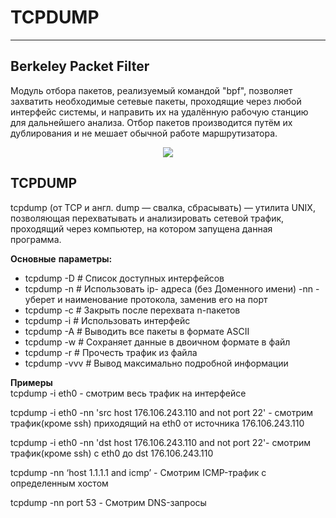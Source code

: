 # TCPDUMP
_ _ _
## Berkeley Packet Filter
Модуль отбора пакетов, реализуемый командой "bpf", позволяет захватить необходимые сетевые пакеты, проходящие через любой интерфейс системы, и направить их на удалённую рабочую станцию для дальнейшего анализа. Отбор пакетов производится путём их дублирования и не мешает обычной работе маршрутизатора.

<p align="center">
<image src="https://github.com/LLlMEJIb87/LINUX/blob/main/%D0%A1%D0%B5%D1%82%D1%8C/picture/BPF.PNG">
</p>

## TCPDUMP
tcpdump (от TCP и англ. dump — свалка, сбрасывать) — утилита UNIX, позволяющая перехватывать и анализировать сетевой трафик, проходящий через компьютер, на котором запущена данная программа.

**Основные** **параметры:**
- tcpdump -D # Список доступных интерфейсов
- tcpdump -n # Использовать ip- адреса (без Доменного имени) -nn - уберет и наименование протокола, заменив его на порт
- tcpdump -c <n> # Закрыть после перехвата n-пакетов
- tcpdump -i <ifname> # Использовать интерфейс
- tcpdump -A # Выводить все пакеты в формате ASCII
- tcpdump -w <file> # Сохраняет данные в двоичном формате в файл
- tcpdump -r <file> # Прочесть трафик из файла
- tcpdump -vvv # Вывод максимально подробной информации

**Примеры**   
tcpdump -i eth0 - смотрим весь трафик на интерфейсе    

tcpdump -i eth0 -nn 'src host 176.106.243.110 and not port 22' - смотрим  трафик(кроме ssh)  приходящий на eth0 от источника 176.106.243.110    

tcpdump -i eth0 -nn 'dst host 176.106.243.110 and not port 22'- смотрим  трафик(кроме ssh)  с eth0 до dst 176.106.243.110     

tcpdump -nn ‘host 1.1.1.1 and icmp’ - Смотрим ICMP-трафик с определенным хостом    

tcpdump -nn port 53 - Смотрим DNS-запросы

